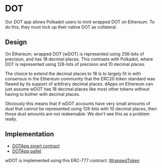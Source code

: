 # DOT

Our _DOT_ app allows Polkadot users to mint wrapped DOT on Ethereum. To do this, they must lock up their native DOT as collateral.

## Design

On Ethereum, wrapped DOT (wDOT) is represented using 256-bits of precision, and has 18 decimal places. This contrasts with Polkadot, where DOT is represented using 128-bits of precision and 10 decimal places.

The choice to extend the decimal places to 18 is to largely fit in with consensus in the Ethereum community that the ERC20 token standard was flawed by its support of arbitrary decimal places. dApps on Ethereum can just assume wDOT has 18 decimal places like most other tokens without having to bother with decimal places.

Obviously this means that if wDOT accounts have very small amounts of dust that cannot be represented using 128-bits with 10 decimal places, then those dust amounts are not redeemable. We don't see this as a problem really.

## Implementation

* [DOTApp smart contract](../../../ethereum/contracts/DOTApp.sol)
* [DOTApp pallet](https://github.com/Snowfork/snowbridge/tree/main/parachain/pallets/dot-app)

wDOT is implemented using this ERC-777 contract: [WrappedToken](../../../ethereum/contracts/WrappedToken.sol)
